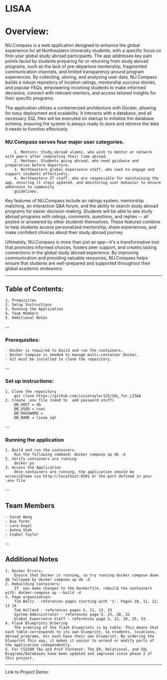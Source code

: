 
# LISAA

# Overview: 
NU.Compass is a web application designed to enhance the global experience for all Northeastern University students, with a specific focus on first-year global study abroad participants. The app addresses key pain points faced by students preparing for or returning from study abroad programs, such as the lack of pre-departure mentorship, fragmented communication channels, and limited transparency around program experiences. By collecting, storing, and analyzing user data, NU.Compass builds a robust repository of location ratings, mentorship success stories, and popular FAQs, empowering incoming students to make informed decisions, connect with relevant mentors, and access tailored insights for their specific programs. 
    
The application utilizes a containerized architecture with Docker, allowing for easy deployment and scalability. It interacts with a database, and all necessary SQL files will be executed on startup to initialize the database schema, ensuring the system is always ready to store and retrieve the data it needs to function effectively.

### NU.Compass serves four major user categories. 
        1. Mentors: Study-abroad alumni, who wish to mentor or network with peers after completing their time abroad.
        2. Mentees: Students going abroad, who need guidance and preparation before departure. 
        3. Northeastern global experience staff, who seek to engage and support students effectively.
        4. Northeastern IT staff, who are responsible for maintaining the app, ensuring it stays updated, and monitoring user behavior to ensure adherence to community
        guidelines.
        
Key features of NU.Compass include an ratings system, mentorship matching, an interactive Q&A forum, and the ability to search study abroad programs for easier decision-making. Students will be able to see study abroad programs with ratings, comments, questions, and replies -- all posted or answered by other students themselves. These features combine to help students access personalized mentorship, share experiences, and make confident choices about their study abroad journey.

Ultimately, NU.Compass is more than just an app—it's a transformative tool that promotes informed choices, fosters peer support, and creates lasting connections in the global study abroad experience. By improving communication and providing valuable resources, NU.Compass helps ensure that students are well-prepared and supported throughout their global academic endeavors.

------
## Table of Contents: 
    1. Prequisites 
    2. Setup Instructions 
    3. Running the Application 
    4. Team Members 
    5. Additional Notes 

--

### Prerequisites: 
    - Docker is required to build and run the containers. 
    - Docker Compose is needed to manage multi-container Docker. 
    - Git must be installed to clone the repository. 

--

### Set up instructions: 
    1. Clone the repository
        git clone https://github.com/izzietaylor123/SQL_for_LISAA
    2. Create .env file (need to  add password stuff) 
        DB_HOST = db 
        DB_USER = root 
        DB_PASSWORD = 
        DB_NAME = lisaa_sql

--

### Running the application 
    1. Build and run the containers. 
        Run the following command: docker compose up db -d 
    2. Verify containers are running 
        docker ps 
    3. Access the Application 
        Once containers are running, the application should be accessibleee via http://localhost:8501 or the port defined in your .env file

--

## Team Members
    - Sarah Wang 
    - Ava Toren 
    - Lara Goyal 
    - Ashna Shah 
    - Isabel Taylor 

--

## Additional Notes 
    1. Docker Errors: 
        Ensure that Docker is running, so try running docker compose down db followed by docker compose up db -d
    2. Rebuilding Containers: 
        If  you make changes to the Dockerfile, rebuild the containers with: docker-compose up --build -d
    3. Page organization:
        Tim Waltz - references pages starting with '1'. Pages 10, 11, 12, 13 14
        Tom Holland - references pages 5, 11, 13, 33
        System Administrator - references page 5, 25, 28, 32
        Global Experience Staff - references page 5, 22, 24, 25, 33.
    4. Flask Blueprints Ordering 
        The ordering of the flask blueprints is by table. This means that each table corresponds to its own blueprint, so students, locations, abroad_programs, etc each have their own blueprint. By ordering the blueprint this way, it makes it easier to extend or modify parts of the application independently. 
    5. For CS3200 TAs and Prof Fontenot: The ER, Relational, and SQL Diagrams/Databases have been updated and improved since phase 2 of this project. 

------
        
Link to Project Demo: 

